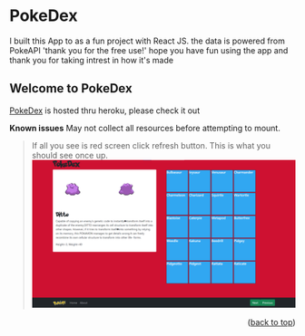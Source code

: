 # PokeDex 

I built this App to as a fun project with React JS.
the data is powered from PokeAPI 'thank you for the free use!' hope you have fun using the app
and thank you for taking intrest in how it's made

## Welcome to PokeDex



[PokeDex](https://monster-dex.herokuapp.com/) is hosted thru heroku, please
check it out


**Known issues**
May not collect all resources before attempting to mount. 
> If all you see is red screen click refresh button. This is what you should see once up.
![landingPage](./public/landing.png)
<p align="right">(<a href="#readme-top">back to top</a>)</p>